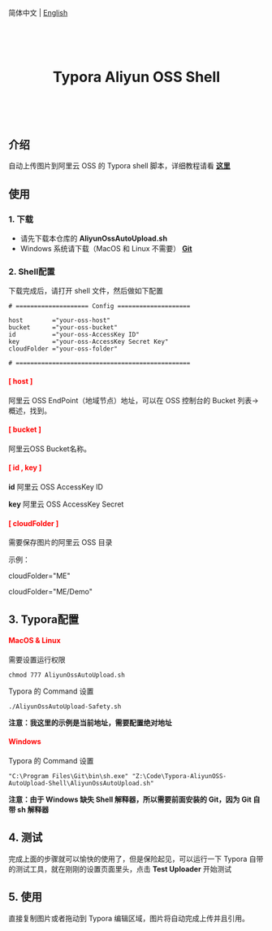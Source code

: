 简体中文 | [English](./README-EN.md)

<h1 align="center" style="margin-top:100px;margin-bottom:100px">Typora Aliyun OSS Shell</h1>


## 介绍

自动上传图片到阿里云 OSS 的 Typora shell 脚本，详细教程请看 [**这里**](https://lingme.cc/2020/05/08/TyporaAutoUploadShell/)



## 使用

### 1. 下载

* 请先下载本仓库的 **AliyunOssAutoUpload.sh**
* Windows 系统请下载（MacOS 和 Linux 不需要） [**Git**](https://git-scm.com/downloads)



### 2. Shell配置

下载完成后，请打开 shell 文件，然后做如下配置

```shell
# ==================== Config ====================

host        ="your-oss-host"
bucket      ="your-oss-bucket"
id          ="your-oss-AccessKey ID"
key         ="your-oss-AccessKey Secret Key"
cloudFolder ="your-oss-folder"

# ================================================
```
<h4 style="color:red;">[ host ]</h4>

阿里云 OSS EndPoint（地域节点）地址，可以在 OSS 控制台的 Bucket 列表->概述，找到。

<h4 style="color:red;">[ bucket ]</h4>

阿里云OSS Bucket名称。

<h4 style="color:red;">[ id , key ]</h4>

**id** 阿里云 OSS AccessKey ID

**key** 阿里云 OSS AccessKey Secret

<h4 style="color:red;">[ cloudFolder ]</h4>

需要保存图片的阿里云 OSS 目录


示例：

cloudFolder="ME"

cloudFolder="ME/Demo"



## 3. Typora配置

<h4 style="color:red;">MacOS & Linux</h4>


需要设置运行权限

```shell
chmod 777 AliyunOssAutoUpload.sh
```

Typora 的 Command 设置

```shell
./AliyunOssAutoUpload-Safety.sh
```

**注意：我这里的示例是当前地址，需要配置绝对地址**



<h4 style="color:red;">Windows</h4>


Typora 的 Command 设置

```shell
"C:\Program Files\Git\bin\sh.exe" "Z:\Code\Typora-AliyunOSS-AutoUpload-Shell\AliyunOssAutoUpload.sh"
```

**注意：由于 Windows 缺失 Shell 解释器，所以需要前面安装的 Git，因为 Git 自带 sh 解释器**



## 4. 测试

完成上面的步骤就可以愉快的使用了，但是保险起见，可以运行一下 Typora 自带的测试工具，就在刚刚的设置页面里头，点击 **Test Uploader** 开始测试



## 5. 使用

直接复制图片或者拖动到 Typora 编辑区域，图片将自动完成上传并且引用。
